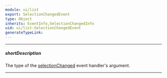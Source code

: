 ```yaml
---
module: ui/list
export: SelectionChangedEvent
type: Object
inherits: EventInfo,SelectionChangedInfo
uid: ui/list:SelectionChangedEvent
generateTypeLink: 
---
```

---
##### shortDescription
The type of the [selectionChanged]({basewidgetpath}/Events/#selectionChanged) event handler's argument.

---
<!-- Description goes here -->